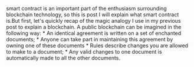 
smart contract is an important part of the enthusiasm surrounding blockchain technology,
so this is post I will explain what smart contract is.But first, let's quickly recap of
the magic analogy I use in my previous post to explain a blockchain. A public blockchain can
be imagined in the following way:
    * An identical agreement is written on a set of enchanted documents;
    * Anyone can take part in maintaining this agreement by owning one of these documents
    * Rules describe changes you are allowed to make to a document;
    * Any valid changes to one document is automatically made to all the other documents.